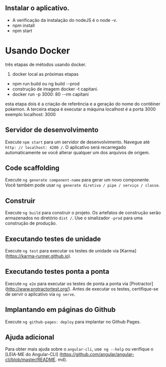 ## Instalar o aplicativo.

  - A verificação da instalação do nodeJS é o node -v.
  - npm install
  - npm start

# Usando Docker

 três etapas de métodos usando docker.
 
 1. docker local as próximas etapas
  - npm run build ou ng build --prod
  - construção de imagem docker -t capitani.
  - docker run -p 3000: 80 --rm capitani
 
esta etapa dois é a criação de referência e a geração do nome do contêiner pokemon. A terceira etapa é executar a máquina localhost é a porta 3000 exemplo localhost: 3000




## Servidor de desenvolvimento
Execute `npm start` para um servidor de desenvolvimento. Navegue até `http: // localhost: 4200 /`. O aplicativo será recarregado automaticamente se você alterar qualquer um dos arquivos de origem.

## Code scaffolding

Execute `ng generate component-name` para gerar um novo componente. Você também pode usar `ng generate diretiva / pipe / serviço / classe`.

## Construir

Execute `ng build` para construir o projeto. Os artefatos de construção serão armazenados no diretório `dist /`. Use o sinalizador `-prod` para uma construção de produção.

## Executando testes de unidade

Execute `ng test` para executar os testes de unidade via [Karma] (https://karma-runner.github.io).

## Executando testes ponta a ponta

Execute `ng e2e` para executar os testes de ponta a ponta via [Protractor] (http://www.protractortest.org/).
Antes de executar os testes, certifique-se de servir o aplicativo via `ng serve`.

## Implantando em páginas do Github

Execute `ng github-pages: deploy` para implantar no Github Pages.

## Ajuda adicional

Para obter mais ajuda sobre o `angular-cli`, use` ng --help` ou verifique o [LEIA-ME do Angular-CLI] (https://github.com/angular/angular-cli/blob/master/README. md).

